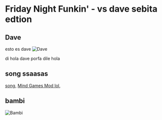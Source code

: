 # Friday Night Funkin' - vs dave sebita edtion

## Dave
esto es dave
![Dave](https://cdn.discordapp.com/attachments/826922537668968478/884915478592643102/this_is_dave.png)

di hola dave
porfa dile hola

## song ssaasas
[song](https://cdn.discordapp.com/attachments/947926804809797653/947927056258334720/Inst.ogg),
[Mind Games Mod lol](https://gamebanana.com/mods/301107),
## bambi
![Bambi](https://cdn.discordapp.com/attachments/947926804809797653/947942094843039804/bambi_pues_asasaswswsawsawawswas.png)
